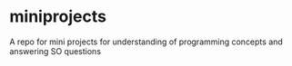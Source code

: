 # miniprojects
A repo for mini projects for understanding of programming concepts and answering SO questions
